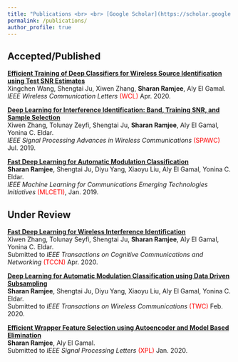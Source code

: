```yaml
---
title: "Publications <br> <br> [Google Scholar](https://scholar.google.com/citations?user=QYNYHEMAAAAJ&hl=en)"
permalink: /publications/
author_profile: true
---
```


## Accepted/Published

<b>[Efficient Training of Deep Classifiers for Wireless Source Identification using Test SNR Estimates](http://sharanramjee.github.io/publications/wcl2019)</b> <br>
Xingchen Wang, Shengtai Ju, Xiwen Zhang, <b>Sharan Ramjee</b>, Aly El Gamal. <br>
<i> IEEE Wireless Communication Letters</i> <span style="color:red">(WCL)</span> Apr. 2020.

<b>[Deep Learning for Interference Identification: Band, Training SNR, and Sample Selection](http://sharanramjee.github.io/publications/spawc2019)</b> <br>
Xiwen Zhang, Tolunay Zeyfi, Shengtai Ju, <b>Sharan Ramjee</b>, Aly El Gamal, Yonina C. Eldar. <br>
<i>IEEE Signal Processing Advances in Wireless Communications</i> <span style="color:red">(SPAWC)</span> Jul. 2019.

<b>[Fast Deep Learning for Automatic Modulation Classification](http://sharanramjee.github.io/publications/mlceti2019)</b> <br>
<b>Sharan Ramjee</b>, Shengtai Ju, Diyu Yang, Xiaoyu Liu, Aly El Gamal, Yonina C. Eldar. <br> <i>IEEE Machine Learning for Communications Emerging Technologies Initiatives</i> <span style="color:red">(MLCETI)</span>, Jan. 2019.


## Under Review

<b>[Fast Deep Learning for Wireless Interference Identification](http://sharanramjee.github.io/publications/tccn2020)</b> <br>
Xiwen Zhang, Tolunay Seyfi, Shengtai Ju, <b>Sharan Ramjee</b>, Aly El Gamal, Yonina C. Eldar. <br>
Submitted to <i>IEEE Transactions on Cognitive Communications and Networking</i> <span style="color:red">(TCCN)</span> Apr. 2020.

<b>[Deep Learning for Automatic Modulation Classification using Data Driven Subsampling](http://sharanramjee.github.io/publications/twc2020)</b> <br>
<b>Sharan Ramjee</b>, Shengtai Ju, Diyu Yang, Xiaoyu Liu, Aly El Gamal, Yonina C. Eldar. <br>
Submitted to <i>IEEE Transactions on Wireless Communications</i> <span style="color:red">(TWC)</span> Feb. 2020.

<b>[Efficient Wrapper Feature Selection using Autoencoder and Model Based Elimination](http://sharanramjee.github.io/publications/xpl2020)</b> <br>
<b>Sharan Ramjee</b>, Aly El Gamal. <br>
Submitted to <i> IEEE Signal Processing Letters</i> <span style="color:red">(XPL)</span> Jan. 2020.
